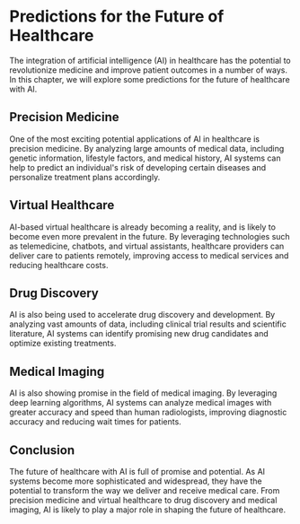 Predictions for the Future of Healthcare
================================================================================

The integration of artificial intelligence (AI) in healthcare has the potential to revolutionize medicine and improve patient outcomes in a number of ways. In this chapter, we will explore some predictions for the future of healthcare with AI.

Precision Medicine
------------------

One of the most exciting potential applications of AI in healthcare is precision medicine. By analyzing large amounts of medical data, including genetic information, lifestyle factors, and medical history, AI systems can help to predict an individual's risk of developing certain diseases and personalize treatment plans accordingly.

Virtual Healthcare
------------------

AI-based virtual healthcare is already becoming a reality, and is likely to become even more prevalent in the future. By leveraging technologies such as telemedicine, chatbots, and virtual assistants, healthcare providers can deliver care to patients remotely, improving access to medical services and reducing healthcare costs.

Drug Discovery
--------------

AI is also being used to accelerate drug discovery and development. By analyzing vast amounts of data, including clinical trial results and scientific literature, AI systems can identify promising new drug candidates and optimize existing treatments.

Medical Imaging
---------------

AI is also showing promise in the field of medical imaging. By leveraging deep learning algorithms, AI systems can analyze medical images with greater accuracy and speed than human radiologists, improving diagnostic accuracy and reducing wait times for patients.

Conclusion
----------

The future of healthcare with AI is full of promise and potential. As AI systems become more sophisticated and widespread, they have the potential to transform the way we deliver and receive medical care. From precision medicine and virtual healthcare to drug discovery and medical imaging, AI is likely to play a major role in shaping the future of healthcare.
